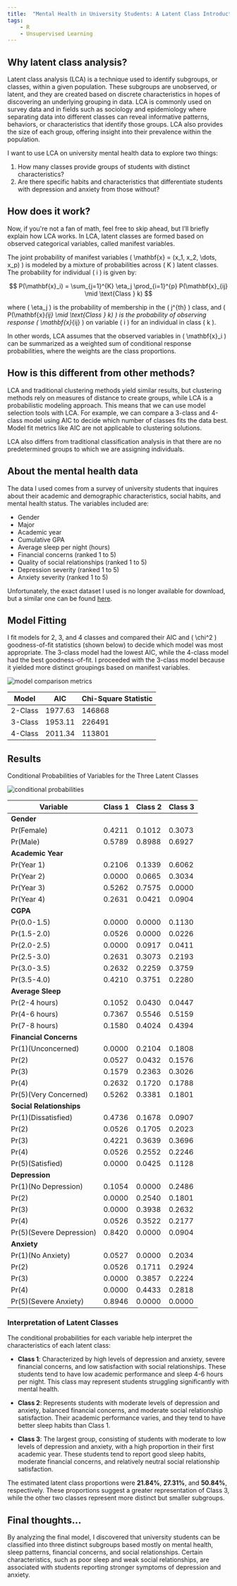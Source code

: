 ```yaml
---
title:  "Mental Health in University Students: A Latent Class Introduction and Analysis"
tags:
    - R
    - Unsupervised Learning
---
```


<script type="text/javascript" async
  src="https://cdnjs.cloudflare.com/ajax/libs/mathjax/2.7.7/MathJax.js?config=TeX-MML-AM_CHTML">
</script>

<!--more-->

## Why latent class analysis?

Latent class analysis (LCA) is a technique used to identify subgroups, or classes, within a given population. These subgroups are unobserved, or latent, and they are created based on discrete characteristics in hopes of discovering an underlying grouping in data. LCA is commonly used on survey data and in fields such as sociology and epidemiology where separating data into different classes can reveal informative patterns, behaviors, or characteristics that identify those groups. LCA also provides the size of each group, offering insight into their prevalence within the population.

I want to use LCA on university mental health data to explore two things:
1. How many classes provide groups of students with distinct characteristics?
2. Are there specific habits and characteristics that differentiate students with depression and anxiety from those without?

## How does it work?

Now, if you're not a fan of math, feel free to skip ahead, but I’ll briefly explain how LCA works. In LCA, latent classes are formed based on observed categorical variables, called manifest variables.

The joint probability of manifest variables \( \mathbf{x} = (x_1, x_2, \dots, x_p) \) is modeled by a mixture of probabilities across \( K \) latent classes. The probability for individual \( i \) is given by:

$$ P(\mathbf{x}_i) = \sum_{j=1}^{K} \eta_j \prod_{i=1}^{p} P(\mathbf{x}_{ij} \mid \text{Class } k) $$

where \( \eta_j \) is the probability of membership in the \( j^{th} \) class, and \( P(\mathbf{x}_{ij} \mid \text{Class } k) \) is the probability of observing response \( \mathbf{x}_{ij} \) on variable \( i \) for an individual in class \( k \).

In other words, LCA assumes that the observed variables in \( \mathbf{x}_i \) can be summarized as a weighted sum of conditional response probabilities, where the weights are the class proportions.

## How is this different from other methods?

LCA and traditional clustering methods yield similar results, but clustering methods rely on measures of distance to create groups, while LCA is a probabilistic modeling approach. This means that we can use model selection tools with LCA. For example, we can compare a 3-class and 4-class model using AIC to decide which number of classes fits the data best. Model fit metrics like AIC are not applicable to clustering solutions.

LCA also differs from traditional classification analysis in that there are no predetermined groups to which we are assigning individuals.

## About the mental health data

The data I used comes from a survey of university students that inquires about their academic and demographic characteristics, social habits, and mental health status. The variables included are:
- Gender
- Major
- Academic year
- Cumulative GPA
- Average sleep per night (hours)
- Financial concerns (ranked 1 to 5)
- Quality of social relationships (ranked 1 to 5)
- Depression severity (ranked 1 to 5)
- Anxiety severity (ranked 1 to 5)

Unfortunately, the exact dataset I used is no longer available for download, but a similar one can be found [here](https://www.kaggle.com/datasets/sonia22222/students-mental-health-assessments).

## Model Fitting

I fit models for 2, 3, and 4 classes and compared their AIC and \( \chi^2 \) goodness-of-fit statistics (shown below) to decide which model was most appropriate. The 3-class model had the lowest AIC, while the 4-class model had the best goodness-of-fit. I proceeded with the 3-class model because it yielded more distinct groupings based on manifest variables.

![model comparison metrics](https://raw.githubusercontent.com/katelynnelson38/my-blog/main/theme/img/lca_post/class_size.png)

| **Model**  | **AIC**  | **Chi-Square Statistic** |
|------------|---------|------------------------|
| 2-Class   | 1977.63 | 146868                 |
| 3-Class   | 1953.11 | 226491                 |
| 4-Class   | 2011.34 | 113801                 |

## Results

Conditional Probabilities of Variables for the Three Latent Classes

![conditional probabilities](https://raw.githubusercontent.com/katelynnelson38/my-blog/main/theme/img/lca_post/conditional_probs.png)


| **Variable**              | **Class 1** | **Class 2** | **Class 3** |
|--------------------------|------------|------------|------------|
| **Gender**               |            |            |            |
| Pr(Female)               | 0.4211     | 0.1012     | 0.3073     |
| Pr(Male)                 | 0.5789     | 0.8988     | 0.6927     |
| **Academic Year**        |            |            |            |
| Pr(Year 1)               | 0.2106     | 0.1339     | 0.6062     |
| Pr(Year 2)               | 0.0000     | 0.0665     | 0.3034     |
| Pr(Year 3)               | 0.5262     | 0.7575     | 0.0000     |
| Pr(Year 4)               | 0.2631     | 0.0421     | 0.0904     |
| **CGPA**                 |            |            |            |
| Pr(0.0-1.5)               | 0.0000     | 0.0000     | 0.1130     |
| Pr(1.5-2.0)               | 0.0526     | 0.0000     | 0.0226     |
| Pr(2.0-2.5)               | 0.0000     | 0.0917     | 0.0411     |
| Pr(2.5-3.0)               | 0.2631     | 0.3073     | 0.2193     |
| Pr(3.0-3.5)               | 0.2632     | 0.2259     | 0.3759     |
| Pr(3.5-4.0)               | 0.4210     | 0.3751     | 0.2280     |
| **Average Sleep**        |            |            |            |
| Pr(2-4 hours)               | 0.1052     | 0.0430     | 0.0447     |
| Pr(4-6 hours)               | 0.7367     | 0.5546     | 0.5159     |
| Pr(7-8 hours)               | 0.1580     | 0.4024     | 0.4394     |
| **Financial Concerns**        |            |            |            |
| Pr(1)(Unconcerned)  | 0.0000     | 0.2104     | 0.1808     |
| Pr(2)               | 0.0527     | 0.0432     | 0.1576     |
| Pr(3)               | 0.1579     | 0.2363     | 0.3026     |
| Pr(4)               | 0.2632     | 0.1720     | 0.1788     |
| Pr(5)(Very Concerned)| 0.5262     | 0.3381     | 0.1801     |
| **Social Relationships**        |            |            |            |
| Pr(1)(Dissatisfied) | 0.4736     | 0.1678     | 0.0907     |
| Pr(2)               | 0.0526     | 0.1705     | 0.2023     |
| Pr(3)               | 0.4221     | 0.3639     | 0.3696     |
| Pr(4)               | 0.0526     | 0.2552     | 0.2246     |
| Pr(5)(Satisfied)    | 0.0000     | 0.0425     | 0.1128     |
| **Depression**        |            |            |            |
| Pr(1)(No Depression)| 0.1054     | 0.0000     | 0.2486     |
| Pr(2)               | 0.0000     | 0.2540     | 0.1801     |
| Pr(3)               | 0.0000     | 0.3938     | 0.2632     |
| Pr(4)               | 0.0526     | 0.3522     | 0.2177     |
| Pr(5)(Severe Depression)| 0.8420     | 0.0000     | 0.0904     |
| **Anxiety**        |            |            |            |
| Pr(1)(No Anxiety)   | 0.0527     | 0.0000     | 0.2034     |
| Pr(2)               | 0.0526     | 0.1711     | 0.2924     |
| Pr(3)               | 0.0000     | 0.3857     | 0.2224     |
| Pr(4)               | 0.0000     | 0.4433     | 0.2818     |
| Pr(5)(Severe Anxiety)| 0.8946     | 0.0000     | 0.0000     |

### Interpretation of Latent Classes

The conditional probabilities for each variable help interpret the characteristics of each latent class:

- **Class 1**: Characterized by high levels of depression and anxiety, severe financial concerns, and low satisfaction with social relationships. These students tend to have low academic performance and sleep 4-6 hours per night. This class may represent students struggling significantly with mental health.

- **Class 2**: Represents students with moderate levels of depression and anxiety, balanced financial concerns, and moderate social relationship satisfaction. Their academic performance varies, and they tend to have better sleep habits than Class 1.

- **Class 3**: The largest group, consisting of students with moderate to low levels of depression and anxiety, with a high proportion in their first academic year. These students tend to report good sleep habits, moderate financial concerns, and relatively neutral social relationship satisfaction.

The estimated latent class proportions were **21.84%**, **27.31%**, and **50.84%**, respectively. These proportions suggest a greater representation of Class 3, while the other two classes represent more distinct but smaller subgroups.

## Final thoughts...

By analyzing the final model, I discovered that university students can be classified into three distinct subgroups based mostly on mental health, sleep patterns, financial concerns, and social relationships. Certain characteristics, such as poor sleep and weak social relationships, are associated with students reporting stronger symptoms of depression and anxiety.

